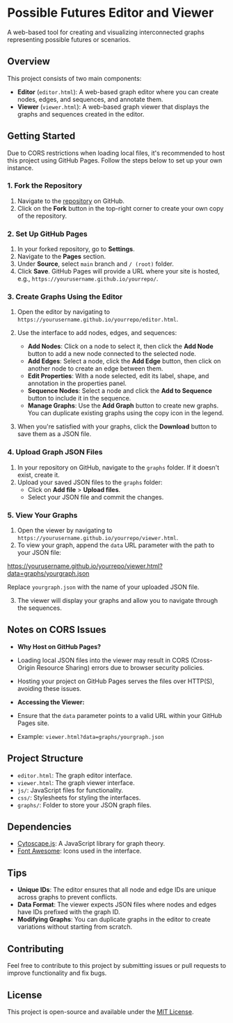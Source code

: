 # Possible Futures Editor and Viewer

A web-based tool for creating and visualizing interconnected graphs representing possible futures or scenarios.

## Overview

This project consists of two main components:

- **Editor** (`editor.html`): A web-based graph editor where you can create nodes, edges, and sequences, and annotate them.
- **Viewer** (`viewer.html`): A web-based graph viewer that displays the graphs and sequences created in the editor.

## Getting Started

Due to CORS restrictions when loading local files, it's recommended to host this project using GitHub Pages. Follow the steps below to set up your own instance.

### 1. Fork the Repository

1. Navigate to the [repository](https://github.com/yourusername/yourrepo) on GitHub.
2. Click on the **Fork** button in the top-right corner to create your own copy of the repository.

### 2. Set Up GitHub Pages

1. In your forked repository, go to **Settings**.
2. Navigate to the **Pages** section.
3. Under **Source**, select `main` branch and `/ (root)` folder.
4. Click **Save**. GitHub Pages will provide a URL where your site is hosted, e.g., `https://yourusername.github.io/yourrepo/`.

### 3. Create Graphs Using the Editor

1. Open the editor by navigating to `https://yourusername.github.io/yourrepo/editor.html`.
2. Use the interface to add nodes, edges, and sequences:
   - **Add Nodes**: Click on a node to select it, then click the **Add Node** button to add a new node connected to the selected node.
   - **Add Edges**: Select a node, click the **Add Edge** button, then click on another node to create an edge between them.
   - **Edit Properties**: With a node selected, edit its label, shape, and annotation in the properties panel.
   - **Sequence Nodes**: Select a node and click the **Add to Sequence** button to include it in the sequence.
   - **Manage Graphs**: Use the **Add Graph** button to create new graphs. You can duplicate existing graphs using the copy icon in the legend.

3. When you're satisfied with your graphs, click the **Download** button to save them as a JSON file.

### 4. Upload Graph JSON Files

1. In your repository on GitHub, navigate to the `graphs` folder. If it doesn't exist, create it.
2. Upload your saved JSON files to the `graphs` folder:
   - Click on **Add file** > **Upload files**.
   - Select your JSON file and commit the changes.

### 5. View Your Graphs

1. Open the viewer by navigating to `https://yourusername.github.io/yourrepo/viewer.html`.
2. To view your graph, append the `data` URL parameter with the path to your JSON file:

https://yourusername.github.io/yourrepo/viewer.html?data=graphs/yourgraph.json

Replace `yourgraph.json` with the name of your uploaded JSON file.

3. The viewer will display your graphs and allow you to navigate through the sequences.

## Notes on CORS Issues

- **Why Host on GitHub Pages?**
- Loading local JSON files into the viewer may result in CORS (Cross-Origin Resource Sharing) errors due to browser security policies.
- Hosting your project on GitHub Pages serves the files over HTTP(S), avoiding these issues.

- **Accessing the Viewer:**
- Ensure that the `data` parameter points to a valid URL within your GitHub Pages site.
- Example: `viewer.html?data=graphs/yourgraph.json`

## Project Structure

- `editor.html`: The graph editor interface.
- `viewer.html`: The graph viewer interface.
- `js/`: JavaScript files for functionality.
- `css/`: Stylesheets for styling the interfaces.
- `graphs/`: Folder to store your JSON graph files.

## Dependencies

- [Cytoscape.js](https://js.cytoscape.org/): A JavaScript library for graph theory.
- [Font Awesome](https://fontawesome.com/): Icons used in the interface.

## Tips

- **Unique IDs**: The editor ensures that all node and edge IDs are unique across graphs to prevent conflicts.
- **Data Format**: The viewer expects JSON files where nodes and edges have IDs prefixed with the graph ID.
- **Modifying Graphs**: You can duplicate graphs in the editor to create variations without starting from scratch.

## Contributing

Feel free to contribute to this project by submitting issues or pull requests to improve functionality and fix bugs.

## License

This project is open-source and available under the [MIT License](LICENSE).

